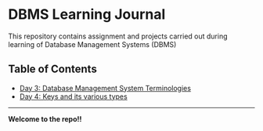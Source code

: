 # DBMS Learning Journal

This repository contains assignment and projects carried out during learning of Database Management Systems (DBMS)

## Table of Contents

- [Day 3: Database Management System Terminologies](day-3.md)
- [Day 4: Keys and its various types](day-4.md)

---
**Welcome to the repo!!**
